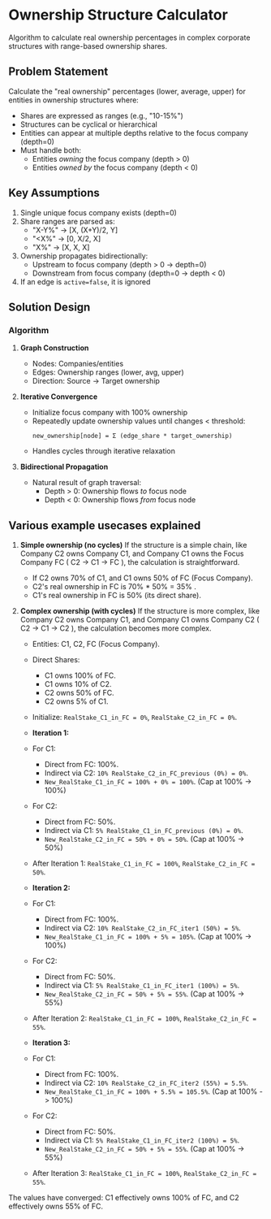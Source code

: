 # Ownership Structure Calculator

Algorithm to calculate real ownership percentages in complex corporate structures with range-based ownership shares.

## Problem Statement

Calculate the "real ownership" percentages (lower, average, upper) for entities in ownership structures where:

- Shares are expressed as ranges (e.g., "10-15%")
- Structures can be cyclical or hierarchical
- Entities can appear at multiple depths relative to the focus company (depth=0)
- Must handle both:
  - Entities _owning_ the focus company (depth > 0)
  - Entities _owned by_ the focus company (depth < 0)

## Key Assumptions

1. Single unique focus company exists (depth=0)
2. Share ranges are parsed as:
   - "X-Y%" → [X, (X+Y)/2, Y]
   - "<X%" → [0, X/2, X]
   - "X%" → [X, X, X]
3. Ownership propagates bidirectionally:
   - Upstream to focus company (depth > 0 → depth=0)
   - Downstream from focus company (depth=0 → depth < 0)
4. If an edge is `active=false`, it is ignored

## Solution Design

### Algorithm

1. **Graph Construction**

   - Nodes: Companies/entities
   - Edges: Ownership ranges (lower, avg, upper)
   - Direction: Source → Target ownership

2. **Iterative Convergence**

   - Initialize focus company with 100% ownership
   - Repeatedly update ownership values until changes < threshold:
     ```
     new_ownership[node] = Σ (edge_share * target_ownership)
     ```
   - Handles cycles through iterative relaxation

3. **Bidirectional Propagation**
   - Natural result of graph traversal:
     - Depth > 0: Ownership flows _to_ focus node
     - Depth < 0: Ownership flows _from_ focus node

## Various example usecases explained

1. **Simple ownership (no cycles)**
   If the structure is a simple chain, like Company C2 owns Company C1, and Company C1 owns the Focus Company FC ( C2 -> C1 -> FC ), the calculation is straightforward.

   - If C2 owns 70% of C1, and C1 owns 50% of FC (Focus Company).
   - C2's real ownership in FC is 70% \* 50% = 35% .
   - C1's real ownership in FC is 50% (its direct share).

2. **Complex ownership (with cycles)**
   If the structure is more complex, like Company C2 owns Company C1, and Company C1 owns Company C2 ( C2 -> C1 -> C2 ), the calculation becomes more complex.

   - Entities: C1, C2, FC (Focus Company).
   - Direct Shares:

     - C1 owns 100% of FC.
     - C1 owns 10% of C2.
     - C2 owns 50% of FC.
     - C2 owns 5% of C1.

   - Initialize: `RealStake_C1_in_FC = 0%`, `RealStake_C2_in_FC = 0%`.
   - **Iteration 1:**

   - For C1:
     - Direct from FC: 100%.
     - Indirect via C2: `10% RealStake_C2_in_FC_previous (0%) = 0%`.
     - `New_RealStake_C1_in_FC = 100% + 0% = 100%`. (Cap at 100% -> 100%)
   - For C2:
     - Direct from FC: 50%.
     - Indirect via C1: `5% RealStake_C1_in_FC_previous (0%) = 0%`.
     - `New_RealStake_C2_in_FC = 50% + 0% = 50%`. (Cap at 100% -> 50%)
   - After Iteration 1: `RealStake_C1_in_FC = 100%`, `RealStake_C2_in_FC = 50%`.

   - **Iteration 2:**

   - For C1:
     - Direct from FC: 100%.
     - Indirect via C2: `10% RealStake_C2_in_FC_iter1 (50%) = 5%`.
     - `New_RealStake_C1_in_FC = 100% + 5% = 105%`. (Cap at 100% -> 100%)
   - For C2:
     - Direct from FC: 50%.
     - Indirect via C1: `5% RealStake_C1_in_FC_iter1 (100%) = 5%`.
     - `New_RealStake_C2_in_FC = 50% + 5% = 55%`. (Cap at 100% -> 55%)
   - After Iteration 2: `RealStake_C1_in_FC = 100%`, `RealStake_C2_in_FC = 55%`.

   - **Iteration 3:**

   - For C1:
     - Direct from FC: 100%.
     - Indirect via C2: `10% RealStake_C2_in_FC_iter2 (55%) = 5.5%`.
     - `New_RealStake_C1_in_FC = 100% + 5.5% = 105.5%`. (Cap at 100% -> 100%)
   - For C2:
     - Direct from FC: 50%.
     - Indirect via C1: `5% RealStake_C1_in_FC_iter2 (100%) = 5%`.
     - `New_RealStake_C2_in_FC = 50% + 5% = 55%`. (Cap at 100% -> 55%)
   - After Iteration 3: `RealStake_C1_in_FC = 100%`, `RealStake_C2_in_FC = 55%`.

The values have converged: C1 effectively owns 100% of FC, and C2 effectively owns 55% of FC.
